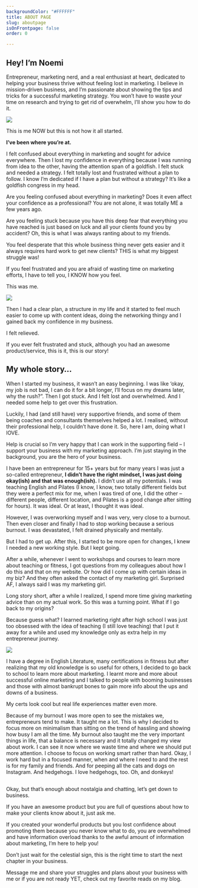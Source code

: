 ```yaml
---
backgroundColor: "#FFFFFF"
title: ABOUT PAGE
slug: aboutpage
isOnFrontpage: false
order: 0

---
```

## **Hey! I’m Noemi**

Entrepreneur, marketing nerd, and a real enthusiast at heart, dedicated to helping your business thrive without feeling lost in marketing. I believe in mission-driven business, and I’m passionate about showing the tips and tricks for a successful marketing strategy. You won’t have to waste your time on research and trying to get rid of overwhelm, I’ll show you how to do it.


![]( https://res.cloudinary.com/matenoemi/v1579962233/UShonlap/resized_noemi-59_d6icay.jpg)

This is me NOW but this is not how it all started.

**I’ve been where you’re at.**

I felt confused about everything in marketing and sought for advice everywhere. Then I lost my confidence in everything because I was running from idea to the other, having the attention span of a goldfish. I felt stuck and needed a strategy. I felt totally lost and frustrated without a plan to follow. I know I’m dedicated if I have a plan but without a strategy? It’s like a goldfish congress in my head.

Are you feeling confused about everything in marketing? Does it even affect your confidence as a professional? You are not alone, it was totally ME a few years ago.

Are you feeling stuck because you have this deep fear that everything you have reached is just based on luck and all your clients found you by accident? Oh, this is what I was always ranting about to my friends.

You feel desperate that this whole business thing never gets easier and it always requires hard work to get new clients? THIS is what my biggest struggle was!

If you feel frustrated and you are afraid of wasting time on marketing efforts, I have to tell you, I KNOW how you feel.

This was me.


![]( https://res.cloudinary.com/matenoemi/v1579962212/UShonlap/resized_noemi-19_d4bvkg.jpg)

Then I had a clear plan, a structure in my life and it started to feel much easier to come up with content ideas, doing the networking thingy and I gained back my confidence in my business.

I felt relieved.

If you ever felt frustrated and stuck, although you had an awesome product/service, this is it, this is our story!

## My whole story…

When I started my business, it wasn’t an easy beginning. I was like ‘okay, my job is not bad, I can do it for a bit longer, I’ll focus on my dreams later, why the rush?”. Then I got stuck. And I felt lost and overwhelmed. And I needed some help to get over this frustration.

Luckily, I had (and still have) very supportive friends, and some of them being coaches and consultants themselves helped a lot. I realised, without their professional help, I couldn’t have done it. So, here I am, doing what I lOVE.


Help is crucial so I’m very happy that I can work in the supporting field – I support your business with my marketing approach. I’m just staying in the background, you are the hero of your business.

I have been an entrepreneur for 15+ years but for many years I was just a so-called entrepreneur, **I didn’t have the right mindset, I was just doing okay(ish) and that was enough(ish).** I didn’t use all my potentials. I was teaching English and Pilates (I know, I know, two totally different fields but they were a perfect mix for me, when I was tired of one, I did the other – different people, different location, and Pilates is a good change after sitting for hours). It was ideal. Or at least, I thought it was ideal.


However, I was overworking myself and I was very, very close to a burnout. Then even closer and finally I had to stop working because a serious burnout. I was devastated, I felt drained physically and mentally.

But I had to get up. After this, I started to be more open for changes, I knew I needed a new working style. But I kept going.

After a while, whenever I went to workshops and courses to learn more about teaching or fitness, I got questions from my colleagues about how I do this and that on my website. Or how did I come up with certain ideas in my biz? And they often asked the contact of my marketing girl. Surprised AF, I always said I was my marketing girl.

Long story short, after a while I realized, I spend more time giving marketing advice than on my actual work. So this was a turning point. What if I go back to my origins?

Because guess what? I learned marketing right after high school I was just too obsessed with the idea of teaching (I still love teaching) that I put it away for a while and used my knowledge only as extra help in my entrepreneur journey.

![]( https://res.cloudinary.com/matenoemi/v1579962223/UShonlap/resized_noemi-80_ibwfnv.jpg)

I have a degree in English Literature, many certifications in fitness but after realizing that my old knowledge is so useful for others, I decided to go back to school to learn more about marketing. I learnt more and more about successful online marketing and I talked to people with booming businesses and those with almost bankrupt bones to gain more info about the ups and downs of a business.

My certs look cool but real life experiences matter even more.

Because of my burnout I was more open to see the mistakes we, entrepreneurs tend to make. It taught me a lot. This is why I decided to focus more on minimalism than sitting on the trend of hassling and showing how busy I am all the time. My burnout also taught me the very important things in life, that a balance is necessary and it totally changed my view about work. I can see it now where we waste time and where we should put more attention. I choose to focus on working smart rather than hard. Okay, I work hard but in a focused manner, when and where I need to and the rest is for my family and friends. And for peeping all the cats and dogs on Instagram. And hedgehogs. I love hedgehogs, too. Oh, and donkeys!

##
Okay, but that’s enough about nostalgia and chatting, let’s get down to business.

If you have an awesome product but you are full of questions about how to make your clients know about it, just ask me.

If you created your wonderful products but you lost confidence about promoting them because you never know what to do, you are overwhelmed and have information overload thanks to the awful amount of information about marketing, I’m here to help you!

Don’t just wait for the celestial sign, this is the right time to start the next chapter in your business.

Message me and share your struggles and plans about your business with me or if you are not ready YET, check out my favorite reads on my blog.